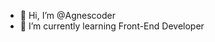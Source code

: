 - 👋 Hi, I’m @Agnescoder
- 🌱 I’m currently learning Front-End Developer

<!---
Agnescoder/Agnescoder is a ✨ special ✨ repository because its `README.md` (this file) appears on your GitHub profile.
You can click the Preview link to take a look at your changes.
--->
